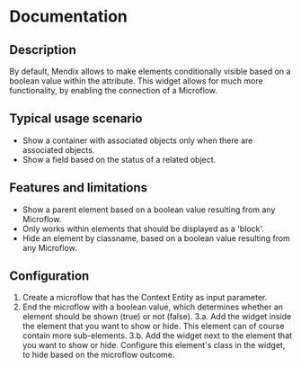 # Documentation

## Description
By default, Mendix allows to make elements conditionally visible based on a boolean value within the attribute. This widget allows for much more functionality, by enabling the connection of a Microflow.

## Typical usage scenario
* Show a container with associated objects only when there are associated objects.
*	Show a field based on the status of a related object.

## Features and limitations
*	Show a parent element based on a boolean value resulting from any Microflow.
*	Only works within elements that should be displayed as a 'block'.
* Hide an element by classname, based on a boolean value resulting from any Microflow.

## Configuration
1.	Create a microflow that has the Context Entity as input parameter.
2.	End the microflow with a boolean value, which determines whether an element should be shown (true) or not (false).
3.a. Add the widget inside the element that you want to show or hide. This element can of course contain more sub-elements.
3.b. Add the widget next to the element that you want to show or hide. Configure this element's class in the widget, to hide based on the microflow outcome.
